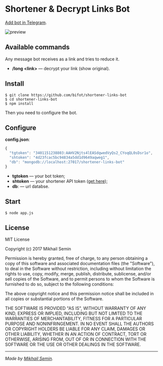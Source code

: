 # Shortener & Decrypt Links Bot

[Add bot in Telegram](https://t.me/shortenerlinksbot).

![preview](http://bifot.ru/data/uploads/shortenerdecryptlinksbot.gif)

## Available commands

Any message bot receives as a link and tries to reduce it.

* **/long &#x3C;link&#x3E;** — decrypt your link (show original).

## Install

```
$ git clone https://github.com/bifot/shortener-links-bot
$ cd shortener-links-bot
$ npm install
```

Then you need to configure the bot.

## Configure

**config.json**:

```javascript
{
  "tgtoken": "3401151238803:AAHV2Njts4lEASdqwedVyQs2_CYoqQL0sDsr1o",
  "shtoken": "4d23fcac5bc94834a5dd1d9649aqweg1",
  "db": "mongodb://localhost:27017/shortener-links-bot"
}
```

* **tgtoken** — your bot token;
* **shtoken** — your shortener API token ([get here](https://developers.rebrandly.com));
* **db**: — url databse.

## Start

```
$ node app.js
```

## License

MIT License

Copyright (c) 2017 Mikhail Semin

Permission is hereby granted, free of charge, to any person obtaining a copy of this software and associated documentation files (the "Software"), to deal in the Software without restriction, including without limitation the rights to use, copy, modify, merge, publish, distribute, sublicense, and/or sell copies of the Software, and to permit persons to whom the Software is furnished to do so, subject to the following conditions:

The above copyright notice and this permission notice shall be included in all copies or substantial portions of the Software.

THE SOFTWARE IS PROVIDED "AS IS", WITHOUT WARRANTY OF ANY KIND, EXPRESS OR IMPLIED, INCLUDING BUT NOT LIMITED TO THE WARRANTIES OF MERCHANTABILITY, FITNESS FOR A PARTICULAR PURPOSE AND NONINFRINGEMENT. IN NO EVENT SHALL THE AUTHORS OR COPYRIGHT HOLDERS BE LIABLE FOR ANY CLAIM, DAMAGES OR OTHER LIABILITY, WHETHER IN AN ACTION OF CONTRACT, TORT OR OTHERWISE, ARISING FROM, OUT OF OR IN CONNECTION WITH THE SOFTWARE OR THE USE OR OTHER DEALINGS IN THE SOFTWARE.
____

*Made by [Mikhail Semin](http://bifot.ru).*
